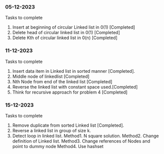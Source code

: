 ### 05-12-2023
Tasks to complete
1. Insert at beginning of circular Linked list in 0(1) [Completed]
2. Delete head of circular linked list in 0(1) [Completed]
3. Delete Kth of circular linked list in 0(n) [Completed]

### 11-12-2023
Tasks to complete

1. Insert data item in Linked list in sorted manner [Completed].
2. Middle node of linkedlist [Completed]
3. Nth Node from end of the linked list [Completed]
4. Reverse the linked list with constant space used.[Completed]
5. Think for recursive approach for problem 4 [Completed]

### 15-12-2023
Tasks to complete

1. Remove duplicate from sorted Linked list [Completed].
2. Reverse a linked list in group of size k.
3. Detect loop in linked list.
     Method1. N square solution.
     Method2. Change definition of Linked list.
     Method3. Change references of Nodes and point to dummy node
     Method4. Use hashset 

